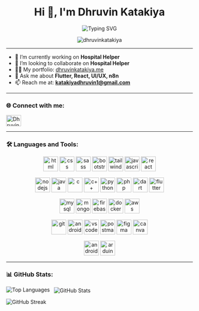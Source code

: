 <h1 align="center">Hi 👋, I'm Dhruvin Katakiya</h1>
<p align="center">
  <img src="https://readme-typing-svg.demolab.com?font=Fira+Code&weight=500&size=28&duration=3000&pause=1000&color=FFD700&center=true&vCenter=true&width=720&height=60&lines=A+passionate+Developer+from+India;Flutter+Developer;Full-Stack+Web+Developer;UI%2FUX+Enthusiast;Freelancer;Problem+Solver" alt="Typing SVG" />
</p>



<p align="center">
  <img src="https://komarev.com/ghpvc/?username=dhruvinkatakiya&label=Profile%20views&color=0e75b6&style=flat" alt="dhruvinkatakiya" />
</p>

---

- 🔭 I’m currently working on **Hospital Helper**  
- 👯 I’m looking to collaborate on **Hospital Helper**  
- 👨‍💻 My portfolio: [dhruvinkatakiya.me](https://dhruvinkatakiya.me/)  
- 💬 Ask me about **Flutter, React, UI/UX, n8n**  
- 📫 Reach me at: **katakiyadhruvin1@gmail.com**  

---

<h3 align="left">🌐 Connect with me:</h3>
<p align="left">
  <a href="https://linkedin.com/in/dhruvin-katakiya" target="blank">
    <img align="center" src="https://raw.githubusercontent.com/rahuldkjain/github-profile-readme-generator/master/src/images/icons/Social/linked-in-alt.svg" alt="Dhruvin Katakiya" height="30" width="40" />
  </a>
</p>

---

<h3 align="left">🛠️ Languages and Tools:</h3>


<p align="center">
  <!-- Row 1 -->
  <img src="https://raw.githubusercontent.com/marwin1991/profile-technology-icons/main/icons/html.png" alt="html" width="40" height="40"/>
  <img src="https://raw.githubusercontent.com/marwin1991/profile-technology-icons/main/icons/css.png" alt="css" width="40" height="40"/>
  <img src="https://raw.githubusercontent.com/marwin1991/profile-technology-icons/main/icons/sass.png" alt="sass" width="40" height="40"/>
  <img src="https://raw.githubusercontent.com/marwin1991/profile-technology-icons/main/icons/bootstrap.png" alt="bootstrap" width="40" height="40"/>
  <img src="https://raw.githubusercontent.com/marwin1991/profile-technology-icons/main/icons/tailwind_css.png" alt="tailwind" width="40" height="40"/>
  <img src="https://raw.githubusercontent.com/marwin1991/profile-technology-icons/main/icons/javascript.png" alt="javascript" width="40" height="40"/>
  <img src="https://raw.githubusercontent.com/marwin1991/profile-technology-icons/main/icons/react.png" alt="react" width="40" height="40"/>
</p>

<p align="center">
  <!-- Row 2 -->
  <img src="https://raw.githubusercontent.com/marwin1991/profile-technology-icons/main/icons/node_js.png" alt="nodejs" width="40" height="40"/>
  <img src="https://raw.githubusercontent.com/marwin1991/profile-technology-icons/main/icons/java.png" alt="java" width="40" height="40"/>
  <img src="https://raw.githubusercontent.com/marwin1991/profile-technology-icons/main/icons/c.png" alt="c" width="40" height="40"/>
  <img src="https://raw.githubusercontent.com/marwin1991/profile-technology-icons/main/icons/c++.png" alt="c++" width="40" height="40"/>
  <img src="https://raw.githubusercontent.com/marwin1991/profile-technology-icons/main/icons/python.png" alt="python" width="40" height="40"/>
  <img src="https://raw.githubusercontent.com/marwin1991/profile-technology-icons/main/icons/php.png" alt="php" width="40" height="40"/>
  <img src="https://raw.githubusercontent.com/marwin1991/profile-technology-icons/main/icons/dart.png" alt="dart" width="40" height="40"/>
  <img src="https://raw.githubusercontent.com/marwin1991/profile-technology-icons/main/icons/flutter.png" alt="flutter" width="40" height="40"/>
</p>

<p align="center">
  <!-- Row 3 -->
  <img src="https://raw.githubusercontent.com/marwin1991/profile-technology-icons/main/icons/mysql.png" alt="mysql" width="40" height="40"/>
  <img src="https://raw.githubusercontent.com/marwin1991/profile-technology-icons/main/icons/mongodb.png" alt="mongodb" width="40" height="40"/>
  <img src="https://raw.githubusercontent.com/marwin1991/profile-technology-icons/main/icons/firebase.png" alt="firebase" width="40" height="40"/>
  <img src="https://raw.githubusercontent.com/marwin1991/profile-technology-icons/main/icons/docker.png" alt="docker" width="40" height="40"/>
  <img src="https://raw.githubusercontent.com/marwin1991/profile-technology-icons/main/icons/aws.png" alt="aws" width="40" height="40"/>
</p>

<p align="center">
  <!-- Row 4 -->
  <img src="https://raw.githubusercontent.com/marwin1991/profile-technology-icons/main/icons/git.png" alt="git" width="40" height="40"/>
  <img src="https://raw.githubusercontent.com/marwin1991/profile-technology-icons/main/icons/android_studio.png" alt="android studio" width="40" height="40"/>
  <img src="https://raw.githubusercontent.com/marwin1991/profile-technology-icons/main/icons/visual_studio_code.png" alt="vs code" width="40" height="40"/>
  <img src="https://raw.githubusercontent.com/marwin1991/profile-technology-icons/main/icons/postman.png" alt="postman" width="40" height="40"/>
  <img src="https://raw.githubusercontent.com/marwin1991/profile-technology-icons/main/icons/figma.png" alt="figma" width="40" height="40"/>
  <img src="https://raw.githubusercontent.com/marwin1991/profile-technology-icons/main/icons/canva.png" alt="canva" width="40" height="40"/>
</p>

<p align="center">
  <!-- Row 5 -->
  <img src="https://raw.githubusercontent.com/marwin1991/profile-technology-icons/main/icons/android.png" alt="android" width="40" height="40"/>
  <img src="https://raw.githubusercontent.com/marwin1991/profile-technology-icons/main/icons/arduino.png" alt="arduino" width="40" height="40"/>
</p>


---

<h3 align="left">📊 GitHub Stats:</h3>

<p>
  <img align="left" src="https://github-readme-stats.vercel.app/api/top-langs?username=dhruvinkatakiya&show_icons=true&locale=en&layout=compact" alt="Top Languages" />
</p>

<p>&nbsp;
  <img align="center" src="https://github-readme-stats.vercel.app/api?username=dhruvinkatakiya&show_icons=true&locale=en" alt="GitHub Stats" />
</p>

<p>
  <img align="center" src="https://github-readme-streak-stats.herokuapp.com/?user=dhruvinkatakiya" alt="GitHub Streak" />
</p>
